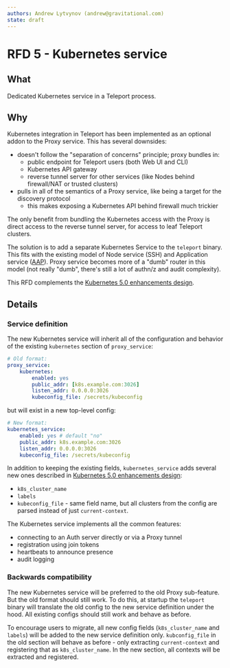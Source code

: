 ```yaml
---
authors: Andrew Lytvynov (andrew@gravitational.com)
state: draft
---
```


# RFD 5 - Kubernetes service

## What

Dedicated Kubernetes service in a Teleport process.

## Why

Kubernetes integration in Teleport has been implemented as an optional addon to
the Proxy service. This has several downsides:
- doesn't follow the "separation of concerns" principle; proxy bundles in:
  - public endpoint for Teleport users (both Web UI and CLI)
  - Kubernetes API gateway
  - reverse tunnel server for other services (like Nodes behind firewall/NAT or
    trusted clusters)
- pulls in all of the semantics of a Proxy service, like being a target for the
  discovery protocol
  - this makes exposing a Kubernetes API behind firewall much trickier

The only benefit from bundling the Kubernetes access with the Proxy is direct
access to the reverse tunnel server, for access to leaf Teleport clusters.

The solution is to add a separate Kubernetes Service to the `teleport` binary.
This fits with the existing model of Node service (SSH) and Application service
([AAP](https://github.com/gravitational/teleport/issues/3951)).
Proxy service becomes more of a "dumb" router in this model (not really "dumb",
there's still a lot of authn/z and audit complexity).

This RFD complements the [Kubernetes 5.0 enhancements
design](https://docs.google.com/document/d/1cS6J2d_xBcJMWPewWPjdOZyrDHLKdqmgF1QLLo4E1YI).

## Details

### Service definition

The new Kubernetes service will inherit all of the configuration and behavior
of the existing `kubernetes` section of `proxy_service`:

```yaml
# Old format:
proxy_service:
    kubernetes:
        enabled: yes
        public_addr: [k8s.example.com:3026]
        listen_addr: 0.0.0.0:3026
        kubeconfig_file: /secrets/kubeconfig
```

but will exist in a new top-level config:

```yaml
# New format:
kubernetes_service:
    enabled: yes # default "no"
    public_addr: k8s.example.com:3026
    listen_addr: 0.0.0.0:3026
    kubeconfig_file: /secrets/kubeconfig
```

In addition to keeping the existing fields, `kubernetes_service` adds several
new ones described in [Kubernetes 5.0 enhancements
design](https://docs.google.com/document/d/1cS6J2d_xBcJMWPewWPjdOZyrDHLKdqmgF1QLLo4E1YI):
- `k8s_cluster_name`
- `labels`
- `kubeconfig_file` - same field name, but all clusters from the config are
  parsed instead of just `current-context`.

The Kubernetes service implements all the common features:
- connecting to an Auth server directly or via a Proxy tunnel
- registration using join tokens
- heartbeats to announce presence
- audit logging

### Backwards compatibility

The new Kubernetes service will be preferred to the old Proxy sub-feature. But
the old format should still work. To do this, at startup the `teleport` binary
will translate the old config to the new service definition under the hood.
All existing configs should still work and behave as before.

To encourage users to migrate, all new config fields (`k8s_cluster_name` and
`labels`) will be added to the new service definition only.
`kubconfig_file` in the old section will behave as before - only extracting
`current-context` and registering that as `k8s_cluster_name`. In the new
section, all contexts will be extracted and registered.
